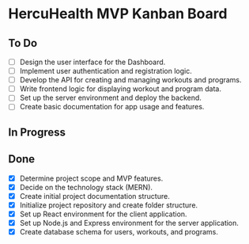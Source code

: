 # HercuHealth MVP Kanban Board

## To Do

- [ ] Design the user interface for the Dashboard.
- [ ] Implement user authentication and registration logic.
- [ ] Develop the API for creating and managing workouts and programs.
- [ ] Write frontend logic for displaying workout and program data.
- [ ] Set up the server environment and deploy the backend.
- [ ] Create basic documentation for app usage and features.

## In Progress

## Done

- [x] Determine project scope and MVP features.
- [x] Decide on the technology stack (MERN).
- [x] Create initial project documentation structure.
- [x] Initialize project repository and create folder structure.
- [x] Set up React environment for the client application.
- [x] Set up Node.js and Express environment for the server application.
- [x] Create database schema for users, workouts, and programs.
